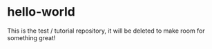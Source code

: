 # hello-world
This is the test / tutorial repository, it will be deleted to make room for something great!
